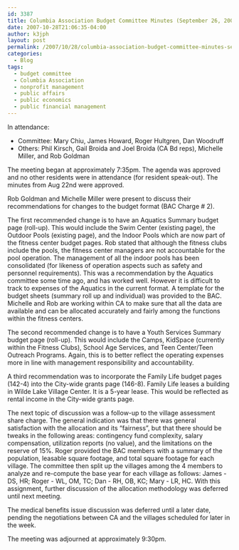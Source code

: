 ```yaml
---
id: 3387
title: Columbia Association Budget Committee Minutes (September 26, 2007)
date: 2007-10-28T21:06:35-04:00
author: k3jph
layout: post
permalink: /2007/10/28/columbia-association-budget-committee-minutes-september-26-2007/
categories:
  - Blog
tags:
  - budget committee
  - Columbia Association
  - nonprofit management
  - public affairs
  - public economics
  - public financial management
---
```

In attendance:
* Committee: Mary Chiu, James Howard, Roger Hultgren, Dan Woodruff
* Others: Phil Kirsch, Gail Broida and Joel Broida (CA Bd reps), Michelle Miller, and Rob Goldman 

The meeting began at approximately 7:35pm. The agenda was approved and no other residents were in attendance (for resident speak-out). The minutes from Aug 22nd were approved. 

Rob Goldman and Michelle Miller were present to discuss their recommendations for changes to the budget format (BAC Charge # 2).   

The first recommended change is to have an Aquatics Summary budget page (roll-up).  This would include the Swim Center (existing page), the Outdoor Pools (existing page), and the Indoor Pools which are now part of the fitness center budget pages. Rob stated that although the fitness clubs include the pools, the fitness center managers are not accountable for the pool operation.  The management of all the indoor pools has been consolidated (for likeness of operation aspects such as safety and personnel requirements).  This was a recommendation by the Aquatics committee some time ago, and has worked well.  However it is difficult to track to expenses of the Aquatics in the current format.  A template for the budget sheets (summary roll up and individual) was provided to the BAC.  Michelle and Rob are working within CA to make sure that all the data are available and can be allocated accurately and fairly among the functions within the fitness centers. 

The second recommended change is to have a Youth Services Summary budget page (roll-up).  This would include the Camps, KidSpace (currently within the Fitness Clubs), School Age Services, and Teen Center/Teen Outreach Programs.  Again, this is to better reflect the operating expenses more in line with management responsibility and accountability.

A third recommendation was to incorporate the Family Life budget pages (142-4) into the City-wide grants page (146-8).  Family Life leases a building in Wilde Lake Village Center. It is a 5-year lease.  This would be reflected as rental income in the City-wide grants page.   

The next topic of discussion was a follow-up to the village assessment share charge.  The general indication was that there was general satisfaction with the allocation and its “fairness”, but that there should be tweaks in the following areas:  contingency fund complexity, salary compensation, utilization reports (no value), and the limitations on the reserve of 15%.  Roger provided the BAC members with a summary of the population, leasable square footage, and total square footage for each village.  The committee then split up the villages among the 4 members to analyze and re-compute the base year for each village as follows:  James - DS, HR; Roger - WL, OM, TC; Dan - RH, OB, KC; Mary - LR, HC.  With this assignment, further discussion of the allocation methodology was deferred until next meeting. 

The medical benefits issue discussion was deferred until a later date, pending the negotiations between CA and the villages scheduled for later in the week. 

The meeting was adjourned at approximately 9:30pm.
